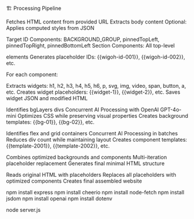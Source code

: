 🏗️ Processing Pipeline
<!-- Step 1: HTML Fetching -->

Fetches HTML content from provided URL
Extracts body content
Optional: Applies computed styles from JSON

<!-- Step 2: Component Extraction -->

Target ID Components: BACKGROUND_GROUP, pinnedTopLeft, pinnedTopRight, pinnedBottomLeft
Section Components: All top-level <section> elements
Generates placeholder IDs: {{wigoh-id-001}}, {{wigoh-id-002}}, etc.

<!-- Step 3: Widget Extraction -->
For each component:

Extracts widgets: h1, h2, h3, h4, h5, h6, p, svg, img, video, span, button, a, etc.
Creates widget placeholders: {{widget-1}}, {{widget-2}}, etc.
Saves widget JSON and modified HTML

<!-- Step 4: Background Layers Optimization -->

Identifies bgLayers divs
Concurrent AI Processing with OpenAI GPT-4o-mini
Optimizes CSS while preserving visual properties
Creates background templates: {{bg-01}}, {{bg-02}}, etc.

<!-- Step 5: Flex/Grid Optimization -->

Identifies flex and grid containers
Concurrent AI Processing in batches
Reduces div count while maintaining layout
Creates component templates: {{template-2001}}, {{template-2002}}, etc.

<!-- Step 6: Bare Minimum HTML Generation -->

Combines optimized backgrounds and components
Multi-iteration placeholder replacement
Generates final minimal HTML structure

<!-- Step 7: Final Assembly -->

Reads original HTML with placeholders
Replaces all placeholders with optimized components
Creates final assembled website


<!-- Depencies -->
npm install express
npm install cheerio
npm install node-fetch
npm install jsdom
npm install openai
npm install dotenv

<!-- run script -->

node server.js









